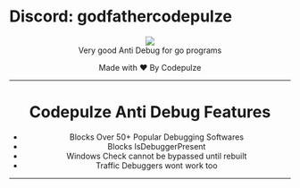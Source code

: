 # Discord: godfathercodepulze
<div align="center">
    <img src="https://cdn.discordapp.com/attachments/1221500386918142012/1221525647927677098/mystific.png?ex=6612e569&is=66007069&hm=9942a29d520fbb0eda11472a8f40d6d4747df37a43e54262db568e5fa6c71289&">
<div>                                           
Very good Anti Debug for go programs                                       

Made with ❤️ By Codepulze                                      

------------   
# Codepulze Anti Debug Features
- Blocks Over 50+ Popular Debugging Softwares 
- Blocks IsDebuggerPresent
- Windows Check cannot be bypassed until rebuilt
- Traffic Debuggers wont work too
------------                         
                                          
                                    

